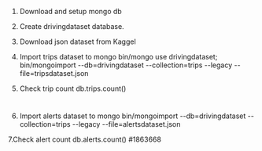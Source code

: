 
1. Download and setup mongo db

2. Create drivingdataset database.

3. Download json dataset from Kaggel

4. Import trips dataset to mongo
bin/mongo
use drivingdataset;
bin/mongoimport --db=drivingdataset --collection=trips --legacy --file=tripsdataset.json 

5. Check trip count
db.trips.count()
#

6. Import alerts dataset to mongo
bin/mongoimport --db=drivingdataset --collection=trips --legacy --file=alertsdataset.json 

7.Check alert count
db.alerts.count()
#1863668